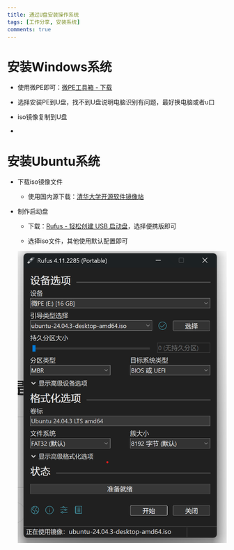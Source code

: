 ```yaml
---
title: 通过U盘安装操作系统
tags: [工作分享, 安装系统]
comments: true
---
```


# 安装Windows系统

- 使用微PE即可：[微PE工具箱 - 下载](https://www.wepe.com.cn/download.html)

- 选择安装PE到U盘，找不到U盘说明电脑识别有问题，最好换电脑或者u口

- iso镜像复制到U盘

- 

# 安装Ubuntu系统

- 下载iso镜像文件
  
  - 使用国内源下载：[清华大学开源软件镜像站](https://mirrors.tuna.tsinghua.edu.cn/ubuntu-releases/)

- 制作启动盘
  
  - 下载：[Rufus - 轻松创建 USB 启动盘](https://rufus.ie/zh/)，选择便携版即可
  
  - 选择iso文件，其他使用默认配置即可
  
  ![](pic/2025-10-09-20-46-14-image.png)
